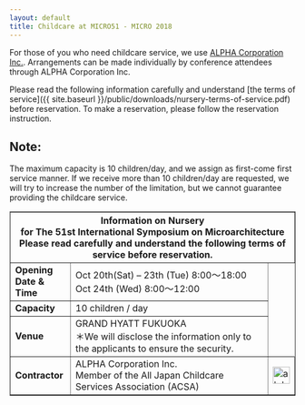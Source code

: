 ```yaml
---
layout: default
title: Childcare at MICRO51 - MICRO 2018
---
```


For those of you who need childcare service, we use [ALPHA Corporation Inc.](http://www.alpha-co.com/index_en.html).
Arrangements can be made individually by conference attendees through ALPHA Corporation Inc.

Please read the following information carefully and understand [the terms of service]({{ site.baseurl }}/public/downloads/nursery-terms-of-service.pdf) before reservation.
To make a reservation, please follow the reservation instruction.

## Note:
The maximum capacity is 10 children/day, and we assign as first-come first service manner.
If we receive more than 10 children/day are requested, we will try to increase the number of the limitation, but we cannot guarantee providing the childcare service.


<table border="1">
  <tr>
  <th colspan="3">Information on Nursery<br>for The 51st International Symposium on Microarchitecture<br>
    Please read carefully and understand the following terms of service before reservation.</th>
  </tr>
  <tr>
    <td><strong>
      Opening<br>Date & Time
      </strong></td>
    <td clospan="2">
      Oct 20th(Sat) – 23th (Tue)  8:00～18:00<br>Oct 24th (Wed)   8:00～12:00
    </td>
  </tr>
  <tr>
    <td><strong>
      Capacity
      </strong></td>
    <td clospan="2">
      10 children / day
    </td>
  </tr>
  <tr>
    <td><strong>
      Venue
      </strong></td>
    <td clospan="2">
      GRAND HYATT FUKUOKA<br>＊We will disclose the information only to the applicants to ensure the security.
    </td>
  </tr>
  <tr>
    <td><strong>
      Contractor
      </strong></td>
    <td>
      ALPHA Corporation Inc.<br>Member of the All Japan Childcare Services Association (ACSA)
    </td>
    <td>
      <img border="0" src="{{ site.baseurl }}/images/alphacorporation.jpg" height ="30" alt="alphacorporation_logo"/>
    </td>
  </tr>
</table>
  
